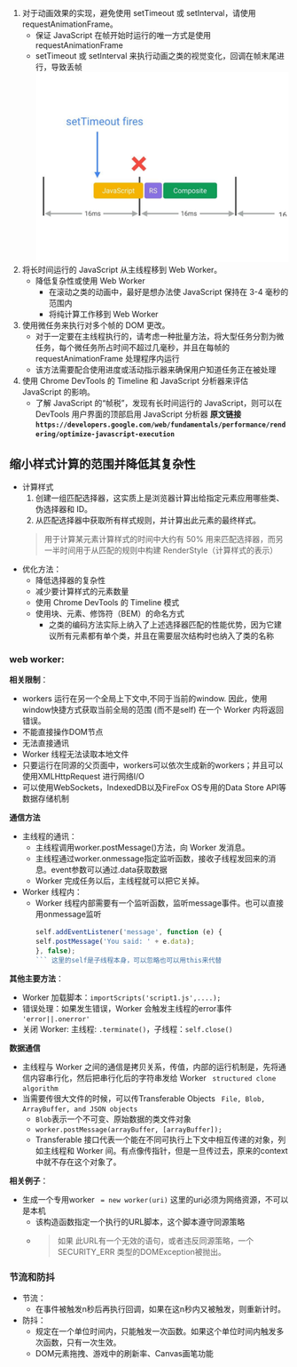 1. 对于动画效果的实现，避免使用 setTimeout 或 setInterval，请使用 requestAnimationFrame。
   - 保证 JavaScript 在帧开始时运行的唯一方式是使用 requestAnimationFrame
   - setTimeout 或 setInterval 来执行动画之类的视觉变化，回调在帧末尾进行，导致丢帧![](img/settimeout.jpg)
3. 将长时间运行的 JavaScript 从主线程移到 Web Worker。
   - 降低复杂性或使用 Web Worker
     -  在滚动之类的动画中，最好是想办法使 JavaScript 保持在 3-4 毫秒的范围内
     -  将纯计算工作移到 Web Worker
4. 使用微任务来执行对多个帧的 DOM 更改。
     - 对于一定要在主线程执行的，请考虑一种批量方法，将大型任务分割为微任务，每个微任务所占时间不超过几毫秒，并且在每帧的 requestAnimationFrame 处理程序内运行
     - 该方法需要配合使用进度或活动指示器来确保用户知道任务正在被处理
6. 使用 Chrome DevTools 的 Timeline 和 JavaScript 分析器来评估 JavaScript 的影响。
     -  了解 JavaScript 的“帧税”，发现有长时间运行的 JavaScript，则可以在 DevTools 用户界面的顶部启用 JavaScript 分析器
**原文链接`https://developers.google.com/web/fundamentals/performance/rendering/optimize-javascript-execution`**

## 缩小样式计算的范围并降低其复杂性
- 计算样式
  1. 创建一组匹配选择器，这实质上是浏览器计算出给指定元素应用哪些类、伪选择器和 ID。
  2. 从匹配选择器中获取所有样式规则，并计算出此元素的最终样式。
  > 用于计算某元素计算样式的时间中大约有 50% 用来匹配选择器，而另一半时间用于从匹配的规则中构建 RenderStyle（计算样式的表示）
- 优化方法：
  - 降低选择器的复杂性
  - 减少要计算样式的元素数量
  - 使用 Chrome DevTools 的 Timeline 模式 
  - 使用块、元素、修饰符（BEM）的命名方式
    - 之类的编码方法实际上纳入了上述选择器匹配的性能优势，因为它建议所有元素都有单个类，并且在需要层次结构时也纳入了类的名称

### web worker:

**相关限制**：
  - workers 运行在另一个全局上下文中,不同于当前的window. 因此，使用 window快捷方式获取当前全局的范围 (而不是self) 在一个 Worker 内将返回错误。
  - 不能直接操作DOM节点
  - 无法直接通讯
  - Worker 线程无法读取本地文件
  - 只要运行在同源的父页面中，workers可以依次生成新的workers；并且可以使用XMLHttpRequest 进行网络I/O
  - 可以使用WebSockets，IndexedDB以及FireFox OS专用的Data Store API等数据存储机制

**通信方法**
- 主线程的通讯：
  - 主线程调用worker.postMessage()方法，向 Worker 发消息。
  - 主线程通过worker.onmessage指定监听函数，接收子线程发回来的消息。event参数可以通过.data获取数据
  - Worker 完成任务以后，主线程就可以把它关掉。
- Worker 线程内：
  - Worker 线程内部需要有一个监听函数，监听message事件。也可以直接用onmessage监听
    ```js
    self.addEventListener('message', function (e) {
    self.postMessage('You said: ' + e.data);
    }, false);
    ``` 这里的self是子线程本身，可以忽略也可以用this来代替

**其他主要方法**：
- Worker 加载脚本：`importScripts('script1.js',....);`
- 错误处理：如果发生错误，Worker 会触发主线程的error事件 `'error||.onerror'`
- 关闭 Worker: 主线程: `.terminate()`，子线程：`self.close()`

**数据通信**
- 主线程与 Worker 之间的通信是拷贝关系，传值，内部的运行机制是，先将通信内容串行化，然后把串行化后的字符串发给 Worker ` structured clone algorithm`
- 当需要传很大文件的时候，可以传Transferable Objects ` File, Blob, ArrayBuffer, and JSON objects`
  - `Blob`表示一个不可变、原始数据的类文件对象
  - `worker.postMessage(arrayBuffer, [arrayBuffer]);`
  - Transferable 接口代表一个能在不同可执行上下文中相互传递的对象，列如主线程和 Worker 间。有点像传指针，但是一旦传过去，原来的context中就不存在这个对象了。

**相关例子**：
  - 生成一个专用worker ` = new worker(uri)`  这里的uri必须为网络资源，不可以是本机
      - 该构造函数指定一个执行的URL脚本，这个脚本遵守同源策略
      - > 如果 此URL有一个无效的语句，或者违反同源策略，一个 SECURITY_ERR 类型的DOMException被抛出。

### 节流和防抖
- 节流：
  - 在事件被触发n秒后再执行回调，如果在这n秒内又被触发，则重新计时。 
- 防抖：
  - 规定在一个单位时间内，只能触发一次函数。如果这个单位时间内触发多次函数，只有一次生效。
  - DOM元素拖拽、游戏中的刷新率、Canvas画笔功能
